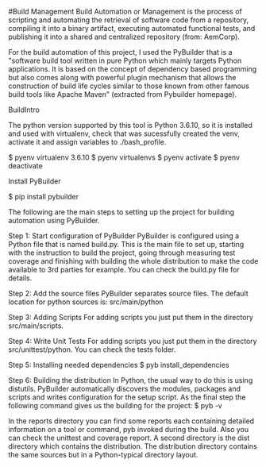 #Build Management
Build Automation or Management is the process of scripting and automating the retrieval of software code from a repository, compiling it into a binary artifact, executing automated functional tests, and publishing it into a shared and centralized repository (from: AemCorp).

For the build automation of this project, I used the PyBuilder that is a "software build tool written in pure Python which mainly targets Python applications. It is based on the concept of dependency based programming but also comes along with powerful plugin mechanism that allows the construction of build life cycles similar to those known from other famous build tools like Apache Maven" (extracted from Pybuilder homepage).

BuildIntro

The python version supported by this tool is Python 3.6.10, so it is installed and used with virtualenv, check that was sucessfully created the venv, activate it and assign variables to ./bash_profile.

$ pyenv virtualenv 3.6.10
$ pyenv virtualenvs
$ pyenv activate
$ pyenv deactivate

Install PyBuilder

$ pip install pybuilder

The following are the main steps to setting up the project for building automation using PyBuilder.

Step 1: Start configuration of PyBuilder
PyBuilder is configured using a Python file that is named build.py. This is the main file to set up, starting with the instruction to build the project, going through measuring test coverage and finishing with building the whole distribution to make the code available to 3rd parties for example. You can check the build.py file for details.

Step 2: Add the source files
PyBuilder separates source files. The default location for python sources is: src/main/python

Step 3: Adding Scripts
For adding scripts you just put them in the directory src/main/scripts.

Step 4: Write Unit Tests
For adding scripts you just put them in the directory src/unittest/python. You can check the tests folder.

Step 5: Installing needed dependencies
$ pyb install_dependencies

Step 6: Building the distribution
In Python, the usual way to do this is using distutils. PyBuilder automatically discovers the modules, packages and scripts and writes configuration for the setup script. As the final step the following command gives us the building for the project: $ pyb -v

In the reports directory you can find some reports each containing detailed information on a tool or command, pyb invoked during the build. Also you can check the unittest and coverage report. A second directory is the dist directory which contains the distribution. The distribution directory contains the same sources but in a Python-typical directory layout.
